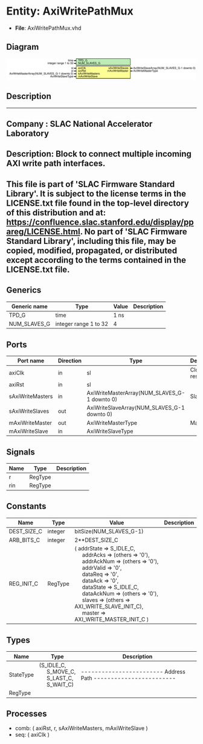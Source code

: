 # Entity: AxiWritePathMux

- **File**: AxiWritePathMux.vhd
## Diagram

![Diagram](AxiWritePathMux.svg "Diagram")
## Description

-----------------------------------------------------------------------------
 Company    : SLAC National Accelerator Laboratory
-----------------------------------------------------------------------------
 Description:
 Block to connect multiple incoming AXI write path interfaces.
-----------------------------------------------------------------------------
 This file is part of 'SLAC Firmware Standard Library'.
 It is subject to the license terms in the LICENSE.txt file found in the
 top-level directory of this distribution and at:
    https://confluence.slac.stanford.edu/display/ppareg/LICENSE.html.
 No part of 'SLAC Firmware Standard Library', including this file,
 may be copied, modified, propagated, or distributed except according to
 the terms contained in the LICENSE.txt file.
-----------------------------------------------------------------------------
## Generics

| Generic name | Type                  | Value | Description |
| ------------ | --------------------- | ----- | ----------- |
| TPD_G        | time                  | 1 ns  |             |
| NUM_SLAVES_G | integer range 1 to 32 | 4     |             |
## Ports

| Port name        | Direction | Type                                         | Description     |
| ---------------- | --------- | -------------------------------------------- | --------------- |
| axiClk           | in        | sl                                           | Clock and reset |
| axiRst           | in        | sl                                           |                 |
| sAxiWriteMasters | in        | AxiWriteMasterArray(NUM_SLAVES_G-1 downto 0) | Slaves          |
| sAxiWriteSlaves  | out       | AxiWriteSlaveArray(NUM_SLAVES_G-1 downto 0)  |                 |
| mAxiWriteMaster  | out       | AxiWriteMasterType                           | Master          |
| mAxiWriteSlave   | in        | AxiWriteSlaveType                            |                 |
## Signals

| Name | Type    | Description |
| ---- | ------- | ----------- |
| r    | RegType |             |
| rin  | RegType |             |
## Constants

| Name        | Type    | Value                                                                                                                                                                                                                                                                                                                                                                                                                                                                                                                                                                                                                                                                                                    | Description |
| ----------- | ------- | -------------------------------------------------------------------------------------------------------------------------------------------------------------------------------------------------------------------------------------------------------------------------------------------------------------------------------------------------------------------------------------------------------------------------------------------------------------------------------------------------------------------------------------------------------------------------------------------------------------------------------------------------------------------------------------------------------- | ----------- |
| DEST_SIZE_C | integer |  bitSize(NUM_SLAVES_G-1)                                                                                                                                                                                                                                                                                                                                                                                                                                                                                                                                                                                                                                                                                 |             |
| ARB_BITS_C  | integer |  2**DEST_SIZE_C                                                                                                                                                                                                                                                                                                                                                                                                                                                                                                                                                                                                                                                                                          |             |
| REG_INIT_C  | RegType |  (       addrState  => S_IDLE_C,<br><span style="padding-left:20px">       addrAcks   => (others => '0'),<br><span style="padding-left:20px">       addrAckNum => (others => '0'),<br><span style="padding-left:20px">       addrValid  => '0',<br><span style="padding-left:20px">       dataReq    => '0',<br><span style="padding-left:20px">       dataAck    => '0',<br><span style="padding-left:20px">       dataState  => S_IDLE_C,<br><span style="padding-left:20px">       dataAckNum => (others => '0'),<br><span style="padding-left:20px">       slaves     => (others => AXI_WRITE_SLAVE_INIT_C),<br><span style="padding-left:20px">       master     => AXI_WRITE_MASTER_INIT_C       ) |             |
## Types

| Name      | Type                                                                                                                                                  | Description                                                      |
| --------- | ----------------------------------------------------------------------------------------------------------------------------------------------------- | ---------------------------------------------------------------- |
| StateType | (S_IDLE_C,<br><span style="padding-left:20px"> S_MOVE_C,<br><span style="padding-left:20px"> S_LAST_C,<br><span style="padding-left:20px"> S_WAIT_C)  | ------------------------  Address Path ------------------------  |
| RegType   |                                                                                                                                                       |                                                                  |
## Processes
- comb: ( axiRst, r, sAxiWriteMasters, mAxiWriteSlave )
- seq: ( axiClk )
